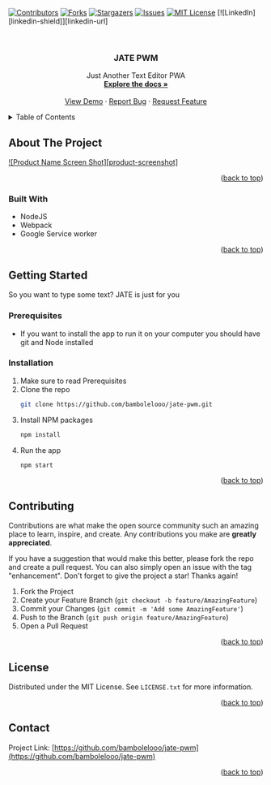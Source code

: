 <!-- Improved compatibility of back to top link: See: https://github.com/othneildrew/Best-README-Template/pull/73 -->
<a name="readme-top"></a>
<!--
*** Thanks for checking out the Best-README-Template. If you have a suggestion
*** that would make this better, please fork the repo and create a pull request
*** or simply open an issue with the tag "enhancement".
*** Don't forget to give the project a star!
*** Thanks again! Now go create something AMAZING! :D
-->



<!-- PROJECT SHIELDS -->
<!--
*** I'm using markdown "reference style" links for readability.
*** Reference links are enclosed in brackets [ ] instead of parentheses ( ).
*** See the bottom of this document for the declaration of the reference variables
*** for contributors-url, forks-url, etc. This is an optional, concise syntax you may use.
*** https://www.markdownguide.org/basic-syntax/#reference-style-links
-->
[![Contributors][contributors-shield]][contributors-url]
[![Forks][forks-shield]][forks-url]
[![Stargazers][stars-shield]][stars-url]
[![Issues][issues-shield]][issues-url]
[![MIT License][license-shield]][license-url]
[![LinkedIn][linkedin-shield]][linkedin-url]



<!-- PROJECT LOGO -->
<br />
<div align="center">

<h3 align="center">JATE PWM</h3>

  <p align="center">
    Just Another Text Editor PWA
    <br />
    <a href="https://github.com/bambolelooo/jate-pwm"><strong>Explore the docs »</strong></a>
    <br />
    <br />
    <a href="https://github.com/bambolelooo/jate-pwm">View Demo</a>
    ·
    <a href="https://github.com/bambolelooo/jate-pwm/issues">Report Bug</a>
    ·
    <a href="https://github.com/bambolelooo/jate-pwm/issues">Request Feature</a>
  </p>
</div>



<!-- TABLE OF CONTENTS -->
<details>
  <summary>Table of Contents</summary>
  <ol>
    <li>
      <a href="#about-the-project">About The Project</a>
      <ul>
        <li><a href="#built-with">Built With</a></li>
      </ul>
    </li>
    <li>
      <a href="#getting-started">Getting Started</a>
      <ul>
        <li><a href="#prerequisites">Prerequisites</a></li>
        <li><a href="#installation">Installation</a></li>
      </ul>
    </li>
    <li><a href="#contributing">Contributing</a></li>
    <li><a href="#license">License</a></li>
    <li><a href="#contact">Contact</a></li>
  </ol>
</details>



<!-- ABOUT THE PROJECT -->

## About The Project

[![Product Name Screen Shot][product-screenshot]](https://example.com)
<p align="right">(<a href="#readme-top">back to top</a>)</p>

### Built With

* NodeJS
* Webpack
* Google Service worker

<p align="right">(<a href="#readme-top">back to top</a>)</p>



<!-- GETTING STARTED -->

## Getting Started

So you want to type some text? JATE is just for you

### Prerequisites

* If you want to install the app to run it on your computer you should have git and Node installed

### Installation

1. Make sure to read Prerequisites
2. Clone the repo
   ```sh
   git clone https://github.com/bambolelooo/jate-pwm.git
   ```
3. Install NPM packages
   ```sh
   npm install
   ```
4. Run the app
   ```sh
   npm start
   ```

<p align="right">(<a href="#readme-top">back to top</a>)</p>



<!-- CONTRIBUTING -->

## Contributing

Contributions are what make the open source community such an amazing place to learn, inspire, and create. Any
contributions you make are **greatly appreciated**.

If you have a suggestion that would make this better, please fork the repo and create a pull request. You can also
simply open an issue with the tag "enhancement".
Don't forget to give the project a star! Thanks again!

1. Fork the Project
2. Create your Feature Branch (`git checkout -b feature/AmazingFeature`)
3. Commit your Changes (`git commit -m 'Add some AmazingFeature'`)
4. Push to the Branch (`git push origin feature/AmazingFeature`)
5. Open a Pull Request

<p align="right">(<a href="#readme-top">back to top</a>)</p>



<!-- LICENSE -->

## License

Distributed under the MIT License. See `LICENSE.txt` for more information.

<p align="right">(<a href="#readme-top">back to top</a>)</p>



<!-- CONTACT -->

## Contact

Project Link: [https://github.com/bambolelooo/jate-pwm](https://github.com/bambolelooo/jate-pwm)

<p align="right">(<a href="#readme-top">back to top</a>)</p>




<!-- MARKDOWN LINKS & IMAGES -->
<!-- https://www.markdownguide.org/basic-syntax/#reference-style-links -->

[contributors-shield]: https://img.shields.io/github/contributors/bambolelooo/jate-pwm.svg?style=for-the-badge

[contributors-url]: https://github.com/bambolelooo/jate-pwm/graphs/contributors

[forks-shield]: https://img.shields.io/github/forks/bambolelooo/jate-pwm.svg?style=for-the-badge

[forks-url]: https://github.com/bambolelooo/jate-pwm/network/members

[stars-shield]: https://img.shields.io/github/stars/bambolelooo/jate-pwm.svg?style=for-the-badge

[stars-url]: https://github.com/bambolelooo/jate-pwm/stargazers

[issues-shield]: https://img.shields.io/github/issues/bambolelooo/jate-pwm.svg?style=for-the-badge

[issues-url]: https://github.com/bambolelooo/jate-pwm/issues

[license-shield]: https://img.shields.io/github/license/bambolelooo/jate-pwm.svg?style=for-the-badge

[license-url]: https://github.com/bambolelooo/jate-pwm/blob/master/LICENSE.txt

